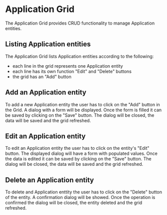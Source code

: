 # Application Grid

The Application Grid provides CRUD functionality to manage Application entities.

## Listing Application entities

The Application Grid lists Application entities according to the following: 

 - each line in the grid represents one Application entity
 - each line has its own function "Edit" and "Delete" buttons
 - the grid has an "Add" button

## Add an Application entity

To add a new Application entity the user has to click on the "Add" button in the Grid.
A dialog with a form will be displayed.
Once the form is filled it can be saved by clicking on the "Save" button.
The dialog will be closed, the data will be saved and the grid refreshed.

## Edit an Application entity

To edit an Application entity the user has to click on the entity's "Edit" button.
The displayed dialog will have a form with populated values.
Once the data is edited it can be saved by clicking on the "Save" button.
The dialog will be closed, the data will be saved and the grid refreshed.

## Delete an Application entity

To delete and Application enttity the user has to click on the "Delete" button of the entity.
A confirmation dialog will be showed.
Once the operation is confirmed the dialog will be closed, the entity deleted and the grid refreshed.